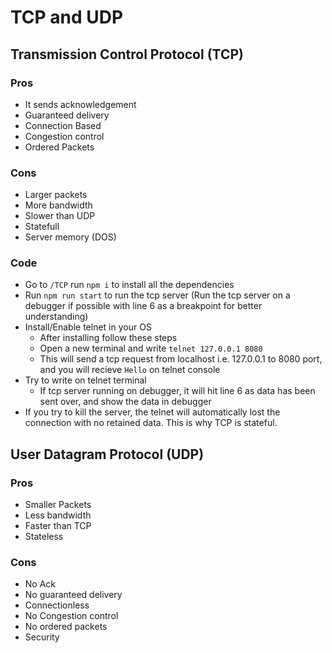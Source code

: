 # TCP and UDP

## Transmission Control Protocol (TCP)

### Pros

- It sends acknowledgement
- Guaranteed delivery
- Connection Based
- Congestion control
- Ordered Packets

### Cons

- Larger packets
- More bandwidth
- Slower than UDP
- Statefull
- Server memory (DOS)

### Code

- Go to `/TCP` run `npm i` to install all the dependencies
- Run `npm run start` to run the tcp server (Run the tcp server on a debugger if possible with line 6 as a breakpoint for better understanding)
- Install/Enable telnet in your OS
  - After installing follow these steps
  - Open a new terminal and write `telnet 127.0.0.1 8080`
  - This will send a tcp request from localhost i.e. 127.0.0.1 to 8080 port, and you will recieve `Hello` on telnet console
- Try to write on telnet terminal
  - If tcp server running on debugger, it will hit line 6 as data has been sent over, and show the data in debugger
- If you try to kill the server, the telnet will automatically lost the connection with no retained data. This is why TCP is stateful.

## User Datagram Protocol (UDP)

### Pros

- Smaller Packets
- Less bandwidth
- Faster than TCP
- Stateless

### Cons

- No Ack
- No guaranteed delivery
- Connectionless
- No Congestion control
- No ordered packets
- Security
